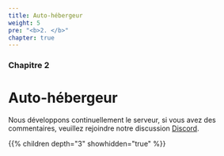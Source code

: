 ```yaml
---
title: Auto-hébergeur
weight: 5
pre: "<b>2. </b>"
chapter: true
---
```


### Chapitre 2

# Auto-hébergeur

Nous développons continuellement le serveur, si vous avez des commentaires, veuillez rejoindre notre discussion [Discord](https://discord.com/invite/nDceKgxnkV).

{{% children depth="3" showhidden="true" %}}
